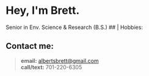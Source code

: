 
# Hey, I'm **Brett**.
Senior in Env. Science & Research (B.S.)  ## | Hobbies:


## **Contact me:**
> **email:** albertsbrett@gmail.com  
  **call/text:** 701-220-6305  
